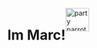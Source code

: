 
<div style="display:flex;">
  
 <h1>Im Marc!</h1> <img src="https://user-images.githubusercontent.com/47364895/157626274-bd64cddc-c725-4776-88b7-33244a31b285.gif" alt="party parrot laptop" width=48px/> 
</div>






